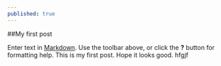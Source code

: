```yaml
---
published: true
---
```

##My first post

Enter text in [Markdown](http://daringfireball.net/projects/markdown/). Use the toolbar above, or click the **?** button for formatting help.
This is my first post.
Hope it looks good.
hfgjf
